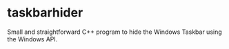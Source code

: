# taskbarhider

Small and straightforward C++ program to hide the Windows Taskbar using the Windows API.

